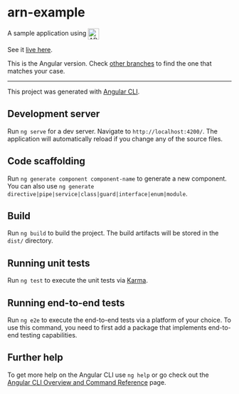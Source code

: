 # arn-example
A sample application using <img style="vertical-align: middle" src="https://storage.googleapis.com/arn3-static-resources/arn/arn.png" alt="ARN logo" height="25"/>

See it [live here](https://arn-example-angular.netlify.app/).

This is the Angular version.
Check [other branches](https://github.com/Arianee/arn-example/tree/main) to find the one that matches your case.

---

This project was generated with [Angular CLI](https://github.com/angular/angular-cli).

## Development server

Run `ng serve` for a dev server. Navigate to `http://localhost:4200/`. The application will automatically reload if you change any of the source files.

## Code scaffolding

Run `ng generate component component-name` to generate a new component. You can also use `ng generate directive|pipe|service|class|guard|interface|enum|module`.

## Build

Run `ng build` to build the project. The build artifacts will be stored in the `dist/` directory.

## Running unit tests

Run `ng test` to execute the unit tests via [Karma](https://karma-runner.github.io).

## Running end-to-end tests

Run `ng e2e` to execute the end-to-end tests via a platform of your choice. To use this command, you need to first add a package that implements end-to-end testing capabilities.

## Further help

To get more help on the Angular CLI use `ng help` or go check out the [Angular CLI Overview and Command Reference](https://angular.io/cli) page.
